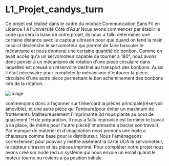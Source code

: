 # L1_Projet_candys_turn
Ce projet est réalisé dans le cadre du module Communication Sans Fil en Licence 1 à l’Université Côte d'Azur
Nous avons commencer par établir le code qui sera la base de notre projet, ils nous a fallu déterminés une certaine distance avec le capteur ultrason pour que quand on tend la main celui-ci déclenche le servomoteur qui permet de faire basculer le mécanisme et nous donnerai une certaine quantité de bonbon.
Comme on avait accès qu'a un servomoteur capable de tourner a 180°, nous avons donc penser à un mécanisme de rotation d'une piece circulaire dans laquelles est creusé un réservoire destiné au transport des bonbons. Aussi il était nécessaire pour compléter le mécanisme d'entourer la piece circulaire d'une autre piece permettant le bon acheminement des bonbons lors de la rotation.

![image](https://user-images.githubusercontent.com/83219755/118818155-4bc8b180-b8b4-11eb-9508-61d0cb4b5c7d.png)

commençons donc a façonner sur tinkercard la pièces principale(réservoir amovible), et une autre pièce qui l'entoure(pour éviter un maximum de frottement). Malheureusement l'imprimante 3d nous plante au bout de quasiment 1H de préparation, il nous a fallu improvisé est terminer le travail a sa place, de même pour l'autre pièce(l'imprimante a bacler son travail).
Par manque de matériel et d'imagination nous prenons une boite a chaussure comme base pour le distributeur. Nous l'aménageons correctement pour pouvoir y mettre aisément la carte UCA le servomoteur, le capteur ultrason et les pièces imprimé. Pour compléter notre projet nous avons crée sur node red un système qui nous envoie un email quand le moteur tourne ou reviens a ça position initiale.
